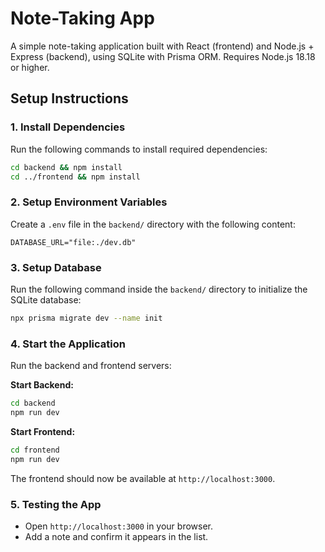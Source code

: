 # Note-Taking App

A simple note-taking application built with React (frontend) and Node.js + Express (backend), using SQLite with Prisma ORM.  Requires Node.js 18.18 or higher.

## Setup Instructions

### 1. Install Dependencies
Run the following commands to install required dependencies:
```sh
cd backend && npm install
cd ../frontend && npm install
```

### 2. Setup Environment Variables
Create a `.env` file in the `backend/` directory with the following content:
```
DATABASE_URL="file:./dev.db"
```

### 3. Setup Database
Run the following command inside the `backend/` directory to initialize the SQLite database:
```sh
npx prisma migrate dev --name init
```

### 4. Start the Application
Run the backend and frontend servers:

**Start Backend:**
```sh
cd backend
npm run dev
```

**Start Frontend:**
```sh
cd frontend
npm run dev
```

The frontend should now be available at `http://localhost:3000`.


### 5. Testing the App
- Open `http://localhost:3000` in your browser.
- Add a note and confirm it appears in the list.

